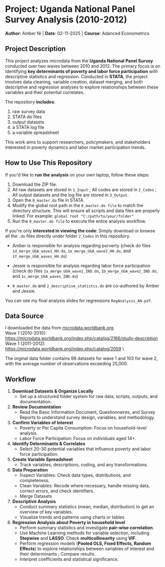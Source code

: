 # Project: Uganda National Panel Survey Analysis (2010-2012) 
**Author**: Amber Ni 
| **Date**: 02-11-2025 | **Course**: Adanced Econometrics 

## Project Description
This project analyzes microdata from the **Uganda National Panel Survey** conducted over two waves between 2010 and 2012. The primary focus is on identifying **key determinants of poverty and labor force participation** with descriptive statistics and regression. Conducted in **STATA**, the project involves data cleaning, variable creation, dataset merging, and both descriptive and regression analyses to explore relationships between these variables and their potential correlates. 

The repository **includes**: 
1. raw survey data
2. STATA do files
3. output datasets
4. a STATA log file
5. a variable spreadsheet

This work aims to support researchers, policymakers, and stakeholders interested in poverty dynamics and labor market participation trends.

## How to Use This Repository

If you'd like to **run the analysis** on your own laptop, follow these steps:
   1. Download the ZIP file.
   2. All raw datasets are stored in `1_Input` ; All codes are stored in `2_Codes` ; All output datasets and the log file are stored in `3_Output`.
   4. Open the `0_master.do` file in STATA.
   5. Modify the global root path in the `0_master.do file` to match the directory structure. This will ensure all scripts and data files are properly linked. For example:
      ```global root "C:/path/to/your/folder"```
   6. Run the `0_master.do file` to execute the entire analysis workflow.

If you're only **interested in viewing the code**: Simply download or browse all the `.do` files directly under folder `2_Codes` in this repository.

- Amber is responsible for analysis regarding porverty (check do files `1d_merge_UGA_wave1_HH.do`, `1e_merge_UGA_wave2_HH.do`, and `1f_merge_UGA_waves_HH.do`) 
* Jessie is responsible for analysis regarding labor force participation (check do files `1a_merge_UGA_wave1_IND.do`, `1b_merge_UGA_wave2_IND.do`, and `1c_merge_UGA_waves_IND.do`) 
+ `0_master.do` and `2_descriptive_statistcs.do` are co-authored by Amber and Jessie.

You can see my final analysis slides for regressions `RegAnalysis_AN.pdf`.

## Data Source 
I downloaded the data from [microdata.worldbank.org](https://microdata.worldbank.org/index.php/home). \
Wave 1 (2010-2010): https://microdata.worldbank.org/index.php/catalog/2166/study-description \
Wave 1 (2011-2012): https://microdata.worldbank.org/index.php/catalog/2059 \

The orginal data folder contains 98 datasets for wave 1 and 103 for wave 2, with the average number of observations exceeding 25,000.

## Workflow
1. **Download Datasets & Organize Locally** 
   - Set up a structured folder system for raw data, scripts, outputs, and documentation.
2. **Review Documentation** 
   - Read the Basic Information Document, Questionnaires, and Survey Reports to understand survey design, variables, and methodology.
3. **Confirm Variables of Interest** 
   - Poverty or Per Capita Consumption: Focus on household-level analysis. 
   - Labor Force Participation: Focus on individuals aged 14+.
4. **Identify Determinants & Correlates** 
   - Select 20-30 potential variables that influence poverty and labor force participation.
5. **Create Variable Spreadsheet** 
   - Track variables, descriptions, coding, and any transformations.
6. **Data Preparation** 
   - Inspect Variables: Check data types, distributions, and completeness. 
   - Clean Variables: Recode where necessary, handle missing data, correct errors, and check identifiers. 
   - Merge Datasets
7. **Descriptive Analysis** 
   - Conduct summary statistics (mean, median, distribution) to get an overview of key variables. 
   - Visualize trends and patterns using charts or tables.
8. **Regression Analysis about Poverty in household level** 
   - Perform summary statisitcs and investigate **pair-wise correlation**. 
   - Use Machine Learning methods for variable selection, including **Stepwise** and **LASSO**. Check **multicollinearity** using **VIF**. 
   - Perform regression models (**Pooled OLS, Fixed Effects, Random Effects**) to explore relationships between variables of interest and their determinants ; Compare results. 
   - Interpret coefficients and statistical significance.


